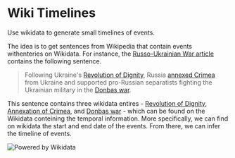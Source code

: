 # Wiki Timelines

Use wikidata to generate small timelines of events.

The idea is to get sentences from Wikipedia that contain events withenteries on Wikidata. For instance, the [Russo-Ukrainian War article](https://en.wikipedia.org/wiki/Russo-Ukrainian_War) contains the following sentence.

> Following Ukraine's [Revolution of Dignity](https://en.wikipedia.org/wiki/Revolution_of_Dignity), Russia [annexed Crimea](https://en.wikipedia.org/wiki/Annexation_of_Crimea_by_the_Russian_Federation) from Ukraine and supported pro-Russian separatists fighting the Ukrainian military in the [Donbas war](https://en.wikipedia.org/wiki/War_in_Donbas).

This sentence contains three wikidata entires - [Revolution of Dignity](https://www.wikidata.org/wiki/Q15733401), [Annexation of Crimea](https://www.wikidata.org/wiki/Q15920546), and [Donbas war](https://www.wikidata.org/wiki/Q16335075) - which can be found on the Wikidata conteining the temporal information. More specifically, we can find on wikidata the start and end date of the events. From there, we can infer the timeline of events.

![Powered by Wikidata](https://upload.wikimedia.org/wikipedia/commons/thumb/a/ae/Wikidata_Stamp_Rec_Dark.svg/240px-Wikidata_Stamp_Rec_Dark.svg.png)